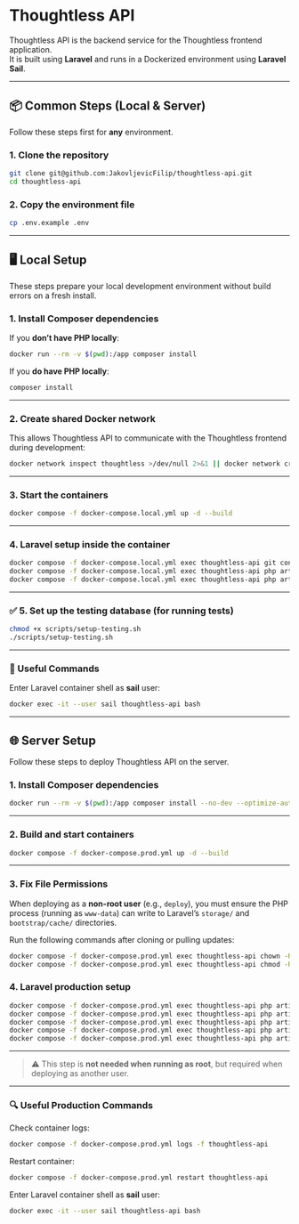 # Thoughtless API

Thoughtless API is the backend service for the Thoughtless frontend application.  
It is built using **Laravel** and runs in a Dockerized environment using **Laravel Sail**.

---

## 📦 Common Steps (Local & Server)

Follow these steps first for **any** environment.

### 1. Clone the repository

```bash
git clone git@github.com:JakovljevicFilip/thoughtless-api.git
cd thoughtless-api
```

### 2. Copy the environment file

```bash
cp .env.example .env
```

---

## 🖥 Local Setup

These steps prepare your local development environment without build errors on a fresh install.

### 1. Install Composer dependencies

If you **don’t have PHP locally**:
```bash
docker run --rm -v $(pwd):/app composer install
```

If you **do have PHP locally**:
```bash
composer install
```

---

### 2. Create shared Docker network

This allows Thoughtless API to communicate with the Thoughtless frontend during development:

```bash
docker network inspect thoughtless >/dev/null 2>&1 || docker network create thoughtless
```

---

### 3. Start the containers

```bash
docker compose -f docker-compose.local.yml up -d --build
```

---

### 4. Laravel setup inside the container

```bash
docker compose -f docker-compose.local.yml exec thoughtless-api git config --global --add safe.directory /var/www/html
docker compose -f docker-compose.local.yml exec thoughtless-api php artisan key:generate
docker compose -f docker-compose.local.yml exec thoughtless-api php artisan migrate
```

---

### ✅ 5. Set up the testing database (for running tests)

```bash
chmod +x scripts/setup-testing.sh
./scripts/setup-testing.sh
```

---

### 🧰 Useful Commands

Enter Laravel container shell as **sail** user:
```bash
docker exec -it --user sail thoughtless-api bash
```

---

## 🌐 Server Setup

Follow these steps to deploy Thoughtless API on the server.

### 1. Install Composer dependencies

```bash
docker run --rm -v $(pwd):/app composer install --no-dev --optimize-autoloader
```

---

### 2. Build and start containers

```bash
docker compose -f docker-compose.prod.yml up -d --build
```

---
### 3. Fix File Permissions

When deploying as a **non-root user** (e.g., `deploy`), you must ensure the PHP process (running as `www-data`) can write to Laravel’s `storage/` and `bootstrap/cache/` directories.

Run the following commands after cloning or pulling updates:

```bash
docker compose -f docker-compose.prod.yml exec thoughtless-api chown -R www-data:www-data storage bootstrap/cache
docker compose -f docker-compose.prod.yml exec thoughtless-api chmod -R ug+rwx storage bootstrap/cache
```

### 4. Laravel production setup

```bash
docker compose -f docker-compose.prod.yml exec thoughtless-api php artisan key:generate
docker compose -f docker-compose.prod.yml exec thoughtless-api php artisan migrate --force
docker compose -f docker-compose.prod.yml exec thoughtless-api php artisan config:cache
docker compose -f docker-compose.prod.yml exec thoughtless-api php artisan route:cache
docker compose -f docker-compose.prod.yml exec thoughtless-api php artisan view:cache
```

---

> ⚠️ This step is **not needed when running as root**, but required when deploying as another user.

---

### 🔍 Useful Production Commands

Check container logs:
```bash
docker compose -f docker-compose.prod.yml logs -f thoughtless-api
```

Restart container:
```bash
docker compose -f docker-compose.prod.yml restart thoughtless-api
```

Enter Laravel container shell as **sail** user:
```bash
docker exec -it --user sail thoughtless-api bash
```
